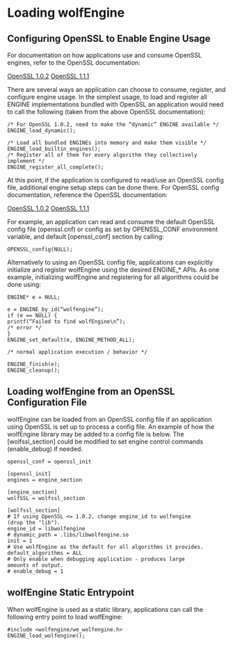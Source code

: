 # Loading wolfEngine

## Configuring OpenSSL to Enable Engine Usage

For documentation on how applications use and consume OpenSSL engines, refer to the OpenSSL documentation:

[OpenSSL 1.0.2](https://www.openssl.org/docs/man1.0.2/man3/engine.html)
[OpenSSL 1.1.1](https://www.openssl.org/docs/man1.1.1/man3/ENGINE_add.html)

There are several ways an application can choose to consume, register, and configure engine usage. In the simplest usage, to load and register all ENGINE implementations bundled with OpenSSL an application would need to call the following (taken from the above OpenSSL documentation):
```
/* For OpenSSL 1.0.2, need to make the “dynamic” ENGINE available */
ENGINE_load_dynamic();

/* Load all bundled ENGINEs into memory and make them visible */
ENGINE_load_builtin_engines();
/* Register all of them for every algorithm they collectively implement */
ENGINE_register_all_complete();
```
At this point, if the application is configured to read/use an OpenSSL config file, additional engine setup steps can be done there. For OpenSSL config documentation, reference the OpenSSL documentation:

[OpenSSL 1.0.2](https://www.openssl.org/docs/man1.0.2/man3/OPENSSL_config.html)
[OpenSSL 1.1.1](https://www.openssl.org/docs/man1.1.1/man3/OPENSSL_config.html)

For example, an application can read and consume the default OpenSSL config file (openssl.cnf) or config as set by OPENSSL_CONF environment variable, and default [openssl_conf] section by calling:
```
OPENSSL_config(NULL);
```

Alternatively to using an OpenSSL config file, applications can explicitly initialize and register wolfEngine using the desired ENGINE_* APIs. As one example, initializing wolfEngine and registering for all algorithms could be done using:
```
ENGINE* e = NULL;

e = ENGINE_by_id(“wolfengine”);
if (e == NULL) {
printf(“Failed to find wolfEngine\n”);
/* error */
}
ENGINE_set_default(e, ENGINE_METHOD_ALL);

/* normal application execution / behavior */

ENGINE_finish(e);
ENGINE_cleanup();
```

## Loading wolfEngine from an OpenSSL Configuration File

wolfEngine can be loaded from an OpenSSL config file if an application using OpenSSL is set up to process a config file. An example of how the wolfEngine library may be added to a config file is below. The [wolfssl_section] could be modified to set engine control commands (enable_debug) if needed.

```
openssl_conf = openssl_init

[openssl_init]
engines = engine_section

[engine_section]
wolfSSL = wolfssl_section

[wolfssl_section]
# If using OpenSSL <= 1.0.2, change engine_id to wolfengine
(drop the "lib").
engine_id = libwolfengine
# dynamic_path = .libs/libwolfengine.so
init = 1
# Use wolfEngine as the default for all algorithms it provides.
default_algorithms = ALL
# Only enable when debugging application - produces large
amounts of output.
# enable_debug = 1
```

## wolfEngine Static Entrypoint

When wolfEngine is used as a static library, applications can call the following entry point to load wolfEngine:
```
#include <wolfengine/we_wolfengine.h>
ENGINE_load_wolfengine();
```
